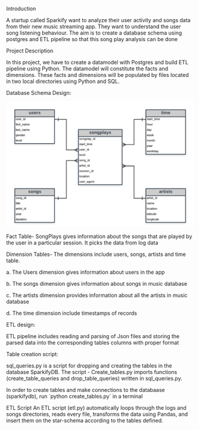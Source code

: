 Introduction

A startup called Sparkify want to analyze their user activity and songs data from their new music streaming app. They want to understand the user song listening behaviour. The aim is to create a database schema using postgres and ETL pipeline so that this song play analysis can be done

Project Description

In this project, we have to create a datamodel with Postgres and build ETL pipeline using Python. The datamodel will constitute the facts and dimensions. These facts and dimensions will be populated by files located in two local directories using Python and SQL.

Database Schema Design:

![Image of Sparkify Data Model](https://github.com/MahimaKukreja/Udacity_Sparkify/blob/main/Sparkify_App_Data%20Model.PNG)

Fact Table- SongPlays gives information about the songs that are played by the user in a particular session. It picks the data from log data

Dimension Tables- The dimensions include users, songs, artists and time table. 

a. The Users dimension gives information about users in the app

b. The songs dimension gives information about songs in music database

c. The artists dimension provides information about all the artists in music database

d. The time dimension include timestamps of records

ETL design:

ETL pipeline includes reading and parsing of Json files and storing the parsed data into the corresponding tables columns with proper format

Table creation script:

sql_queries.py is a script for dropping and creating the tables in the database SparkifyDB. The script - Create_tables.py imports functions (create_table_queries and drop_table_queries) written in sql_queries.py. 

In order to create tables and make connections to the databaase (sparkifydb), run ´python create_tables.py´ in a terminal


ETL Script
An ETL script (etl.py) automatically loops through the logs and songs directories, reads every file, transforms the data using Pandas, and insert them on the star-schema according to the tables defined.
 
